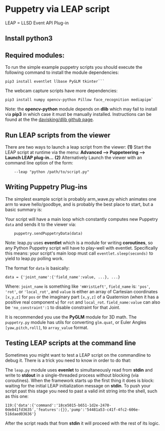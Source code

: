 # Puppetry via LEAP script
LEAP = LLSD Event API Plug-in
## Install python3
## Required modules:
To run the simple example puppetry scripts you should execute the following command to install the module dependencies:
```
pip3 install eventlet llbase PyGLM tkinter```
```
The webcam capture scripts have more dependencies:
```
pip3 install numpy opencv-python Pillow face_recognition mediapipe`
```
Note: the **opencv-python** module depends on **dlib** which may fail to install via **pip3** in which case it must be manually installed.
Instructions can be found at the the [davisking/dlib github page](https://github.com/davisking/dlib).
## Run LEAP scripts from the viewer
There are two ways to launch a leap script from the viewer:
**(1)** Start the LEAP script at runtime via the menu: **Advanced --> Puppeteering --> Launch LEAP plug-in...**
**(2)** Alternatively Launch the viewer with an command line option of the form:
```
    --leap "python /path/to/script.py"
```
## Writing Puppetry Plug-ins
The simplest example script is probably arm_wave.py which animates one arm to wave hello/goodbye,
and is probably the best place to start, but a basic summary is:

Your script will have a main loop which constantly computes new Puppetry `data` and sends it to the viewer via:
```
    puppetry.sendPuppetryData(data)
```

Note: leap.py uses **eventlet** which is a module for writing **coroutines**,
so any Python Puppetry script will have to play-well with eventlet.
Specifically this means: your script's main loop must call `eventlet.sleep(seconds)` to yield to leap.py polling work.

The format for `data` is basically:
```
data = {'joint_name':{'field_name':value, ...}, ...}
```
Where: `joint_name` is something like `'mWristLeft'`,
`field_name` is: `'pos'`, `'rot'`, or `'local_rot'`,
and `value` is either an array of Cartesian coordinates `[x,y,z]` for `pos`
or the imaginary part `[x,y,z]` of a Quaternion (when it has a positive real component `w`) for `rot` and `local_rot`.
`field_name:value` can also be `'no_constraint':1` to disable constraint for that Joint.

It is recommended you use the **PyGLM** module for 3D math.
The `puppetry.py` module has utils for converting `glm.quat`, or Euler Angles `[yaw,pitch,roll]`, to `array_value` format.

## Testing LEAP scripts at the command line
Sometimes you might want to test a LEAP script on the commandline to debug it.  There is a trick you need to know in order to do that:

The `leap.py` module uses **evenlet** to simultaneously read from **stdin** and write to **stdout** in a single-threaded process without blocking (via coroutines).
When the framework starts up the first thing it does is block: waiting for the initial LEAP initialization message on **stdin**.
To push your script past this stage you need to past a valid init string into the shell, such as this one:
```
119:{'data':{'command':'18ce5015-b651-1d2e-2470-0de841fd3635','features':{}},'pump':'54481a53-c41f-4fc2-606e-516daed03636'}
```
After the script reads that from **stdin** it will proceed with the rest of its logic.
